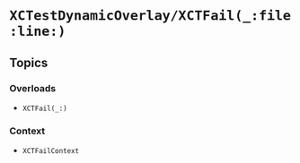 # ``XCTestDynamicOverlay/XCTFail(_:file:line:)``

## Topics

### Overloads

- ``XCTFail(_:)``

### Context

- ``XCTFailContext``
